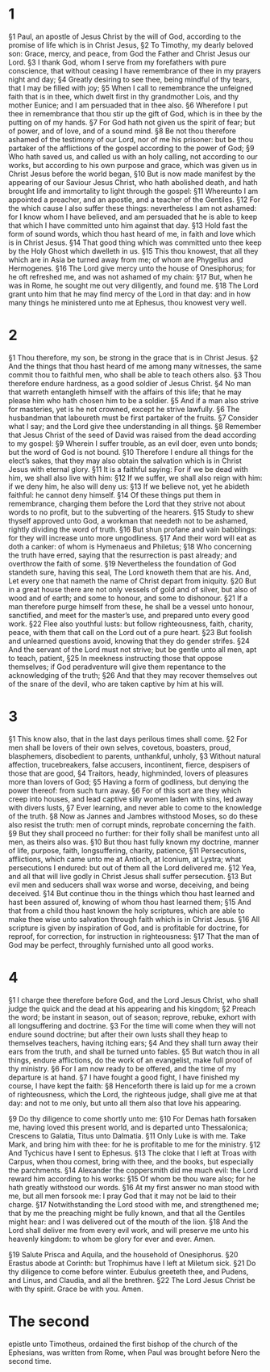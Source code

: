 # 1 
§1 Paul, an apostle of Jesus Christ by the will of God, according to the promise of life which is in Christ Jesus, 
§2 To Timothy, my dearly beloved son: Grace, mercy, and peace, from God the Father and Christ Jesus our Lord. 
§3 I thank God, whom I serve from my forefathers with pure conscience, that without ceasing I have remembrance of thee in my prayers night and day; 
§4 Greatly desiring to see thee, being mindful of thy tears, that I may be filled with joy; 
§5 When I call to remembrance the unfeigned faith that is in thee, which dwelt first in thy grandmother Lois, and thy mother Eunice; and I am persuaded that in thee also. 
§6 Wherefore I put thee in remembrance that thou stir up the gift of God, which is in thee by the putting on of my hands. 
§7 For God hath not given us the spirit of fear; but of power, and of love, and of a sound mind. 
§8 Be not thou therefore ashamed of the testimony of our Lord, nor of me his prisoner: but be thou partaker of the afflictions of the gospel according to the power of God; 
§9 Who hath saved us, and called us with an holy calling, not according to our works, but according to his own purpose and grace, which was given us in Christ Jesus before the world began, 
§10 But is now made manifest by the appearing of our Saviour Jesus Christ, who hath abolished death, and hath brought life and immortality to light through the gospel: 
§11 Whereunto I am appointed a preacher, and an apostle, and a teacher of the Gentiles. 
§12 For the which cause I also suffer these things: nevertheless I am not ashamed: for I know whom I have believed, and am persuaded that he is able to keep that which I have committed unto him against that day. 
§13 Hold fast the form of sound words, which thou hast heard of me, in faith and love which is in Christ Jesus. 
§14 That good thing which was committed unto thee keep by the Holy Ghost which dwelleth in us. 
§15 This thou knowest, that all they which are in Asia be turned away from me; of whom are Phygellus and Hermogenes. 
§16 The Lord give mercy unto the house of Onesiphorus; for he oft refreshed me, and was not ashamed of my chain: 
§17 But, when he was in Rome, he sought me out very diligently, and found me. 
§18 The Lord grant unto him that he may find mercy of the Lord in that day: and in how many things he ministered unto me at Ephesus, thou knowest very well. 

# 2 
§1 Thou therefore, my son, be strong in the grace that is in Christ Jesus. 
§2 And the things that thou hast heard of me among many witnesses, the same commit thou to faithful men, who shall be able to teach others also. 
§3 Thou therefore endure hardness, as a good soldier of Jesus Christ. 
§4 No man that warreth entangleth himself with the affairs of this life; that he may please him who hath chosen him to be a soldier. 
§5 And if a man also strive for masteries, yet is he not crowned, except he strive lawfully. 
§6 The husbandman that laboureth must be first partaker of the fruits. 
§7 Consider what I say; and the Lord give thee understanding in all things. 
§8 Remember that Jesus Christ of the seed of David was raised from the dead according to my gospel: 
§9 Wherein I suffer trouble, as an evil doer, even unto bonds; but the word of God is not bound. 
§10 Therefore I endure all things for the elect’s sakes, that they may also obtain the salvation which is in Christ Jesus with eternal glory. 
§11 It is a faithful saying: For if we be dead with him, we shall also live with him: 
§12 If we suffer, we shall also reign with him: if we deny him, he also will deny us: 
§13 If we believe not, yet he abideth faithful: he cannot deny himself. 
§14 Of these things put them in remembrance, charging them before the Lord that they strive not about words to no profit, but to the subverting of the hearers. 
§15 Study to shew thyself approved unto God, a workman that needeth not to be ashamed, rightly dividing the word of truth. 
§16 But shun profane and vain babblings: for they will increase unto more ungodliness. 
§17 And their word will eat as doth a canker: of whom is Hymenaeus and Philetus; 
§18 Who concerning the truth have erred, saying that the resurrection is past already; and overthrow the faith of some. 
§19 Nevertheless the foundation of God standeth sure, having this seal, The Lord knoweth them that are his. And, Let every one that nameth the name of Christ depart from iniquity. 
§20 But in a great house there are not only vessels of gold and of silver, but also of wood and of earth; and some to honour, and some to dishonour. 
§21 If a man therefore purge himself from these, he shall be a vessel unto honour, sanctified, and meet for the master’s use, and prepared unto every good work. 
§22 Flee also youthful lusts: but follow righteousness, faith, charity, peace, with them that call on the Lord out of a pure heart. 
§23 But foolish and unlearned questions avoid, knowing that they do gender strifes. 
§24 And the servant of the Lord must not strive; but be gentle unto all men, apt to teach, patient, 
§25 In meekness instructing those that oppose themselves; if God peradventure will give them repentance to the acknowledging of the truth; 
§26 And that they may recover themselves out of the snare of the devil, who are taken captive by him at his will. 

# 3 
§1 This know also, that in the last days perilous times shall come. 
§2 For men shall be lovers of their own selves, covetous, boasters, proud, blasphemers, disobedient to parents, unthankful, unholy, 
§3 Without natural affection, trucebreakers, false accusers, incontinent, fierce, despisers of those that are good, 
§4 Traitors, heady, highminded, lovers of pleasures more than lovers of God; 
§5 Having a form of godliness, but denying the power thereof: from such turn away. 
§6 For of this sort are they which creep into houses, and lead captive silly women laden with sins, led away with divers lusts, 
§7 Ever learning, and never able to come to the knowledge of the truth. 
§8 Now as Jannes and Jambres withstood Moses, so do these also resist the truth: men of corrupt minds, reprobate concerning the faith. 
§9 But they shall proceed no further: for their folly shall be manifest unto all men, as theirs also was. 
§10 But thou hast fully known my doctrine, manner of life, purpose, faith, longsuffering, charity, patience, 
§11 Persecutions, afflictions, which came unto me at Antioch, at Iconium, at Lystra; what persecutions I endured: but out of them all the Lord delivered me. 
§12 Yea, and all that will live godly in Christ Jesus shall suffer persecution. 
§13 But evil men and seducers shall wax worse and worse, deceiving, and being deceived. 
§14 But continue thou in the things which thou hast learned and hast been assured of, knowing of whom thou hast learned them; 
§15 And that from a child thou hast known the holy scriptures, which are able to make thee wise unto salvation through faith which is in Christ Jesus. 
§16 All scripture is given by inspiration of God, and is profitable for doctrine, for reproof, for correction, for instruction in righteousness: 
§17 That the man of God may be perfect, throughly furnished unto all good works. 

# 4 
§1 I charge thee therefore before God, and the Lord Jesus Christ, who shall judge the quick and the dead at his appearing and his kingdom; 
§2 Preach the word; be instant in season, out of season; reprove, rebuke, exhort with all longsuffering and doctrine. 
§3 For the time will come when they will not endure sound doctrine; but after their own lusts shall they heap to themselves teachers, having itching ears; 
§4 And they shall turn away their ears from the truth, and shall be turned unto fables. 
§5 But watch thou in all things, endure afflictions, do the work of an evangelist, make full proof of thy ministry. 
§6 For I am now ready to be offered, and the time of my departure is at hand. 
§7 I have fought a good fight, I have finished my course, I have kept the faith: 
§8 Henceforth there is laid up for me a crown of righteousness, which the Lord, the righteous judge, shall give me at that day: and not to me only, but unto all them also that love his appearing. 

§9 Do thy diligence to come shortly unto me: 
§10 For Demas hath forsaken me, having loved this present world, and is departed unto Thessalonica; Crescens to Galatia, Titus unto Dalmatia. 
§11 Only Luke is with me. Take Mark, and bring him with thee: for he is profitable to me for the ministry. 
§12 And Tychicus have I sent to Ephesus. 
§13 The cloke that I left at Troas with Carpus, when thou comest, bring with thee, and the books, but especially the parchments. 
§14 Alexander the coppersmith did me much evil: the Lord reward him according to his works: 
§15 Of whom be thou ware also; for he hath greatly withstood our words. 
§16 At my first answer no man stood with me, but all men forsook me: I pray God that it may not be laid to their charge. 
§17 Notwithstanding the Lord stood with me, and strengthened me; that by me the preaching might be fully known, and that all the Gentiles might hear: and I was delivered out of the mouth of the lion. 
§18 And the Lord shall deliver me from every evil work, and will preserve me unto his heavenly kingdom: to whom be glory for ever and ever. Amen. 

§19 Salute Prisca and Aquila, and the household of Onesiphorus. 
§20 Erastus abode at Corinth: but Trophimus have I left at Miletum sick. 
§21 Do thy diligence to come before winter. Eubulus greeteth thee, and Pudens, and Linus, and Claudia, and all the brethren. 
§22 The Lord Jesus Christ be with thy spirit. Grace be with you. Amen. 
#
# The second
epistle unto Timotheus, ordained the first bishop of the church of the Ephesians, was written from Rome, when Paul was brought before Nero the second time. 